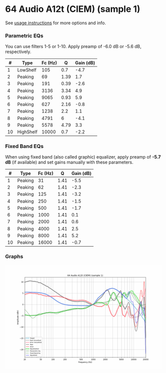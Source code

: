 # 64 Audio A12t (CIEM) (sample 1)
See [usage instructions](https://github.com/jaakkopasanen/AutoEq#usage) for more options and info.

### Parametric EQs
You can use filters 1-5 or 1-10. Apply preamp of -6.0 dB or -5.6 dB, respectively.

|   # | Type      |   Fc (Hz) |    Q |   Gain (dB) |
|-----|-----------|-----------|------|-------------|
|   1 | LowShelf  |       105 | 0.7  |        -4.7 |
|   2 | Peaking   |        69 | 1.39 |         1.7 |
|   3 | Peaking   |       191 | 0.39 |        -2.6 |
|   4 | Peaking   |      3136 | 3.34 |         4.9 |
|   5 | Peaking   |      9065 | 0.93 |         5.9 |
|   6 | Peaking   |       627 | 2.16 |        -0.8 |
|   7 | Peaking   |      1238 | 2.2  |         1.1 |
|   8 | Peaking   |      4791 | 6    |        -4.1 |
|   9 | Peaking   |      5578 | 4.79 |         3.3 |
|  10 | HighShelf |     10000 | 0.7  |        -2.2 |

### Fixed Band EQs
When using fixed band (also called graphic) equalizer, apply preamp of **-5.7 dB** (if available) and set gains manually with these parameters.

|   # | Type    |   Fc (Hz) |    Q |   Gain (dB) |
|-----|---------|-----------|------|-------------|
|   1 | Peaking |        31 | 1.41 |        -5.5 |
|   2 | Peaking |        62 | 1.41 |        -2.3 |
|   3 | Peaking |       125 | 1.41 |        -3.2 |
|   4 | Peaking |       250 | 1.41 |        -1.5 |
|   5 | Peaking |       500 | 1.41 |        -1.7 |
|   6 | Peaking |      1000 | 1.41 |         0.1 |
|   7 | Peaking |      2000 | 1.41 |         0.6 |
|   8 | Peaking |      4000 | 1.41 |         2.5 |
|   9 | Peaking |      8000 | 1.41 |         5.2 |
|  10 | Peaking |     16000 | 1.41 |        -0.7 |

### Graphs
![](./64%20Audio%20A12t%20(CIEM)%20(sample%201).png)
